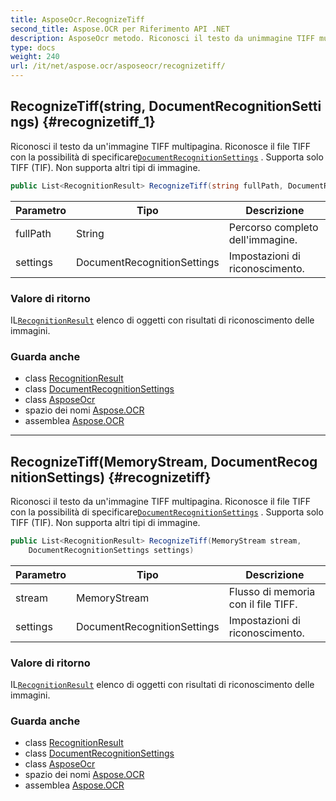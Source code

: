 ```yaml
---
title: AsposeOcr.RecognizeTiff
second_title: Aspose.OCR per Riferimento API .NET
description: AsposeOcr metodo. Riconosci il testo da unimmagine TIFF multipagina.  Riconosce il file TIFF con la possibilità di specificareDocumentRecognitionSettings . Supporta solo TIFF TIF. Non supporta altri tipi di immagine.
type: docs
weight: 240
url: /it/net/aspose.ocr/asposeocr/recognizetiff/
---
```

## RecognizeTiff(string, DocumentRecognitionSettings) {#recognizetiff_1}

Riconosci il testo da un'immagine TIFF multipagina.  Riconosce il file TIFF con la possibilità di specificare[`DocumentRecognitionSettings`](../../documentrecognitionsettings/) . Supporta solo TIFF (TIF). Non supporta altri tipi di immagine.

```csharp
public List<RecognitionResult> RecognizeTiff(string fullPath, DocumentRecognitionSettings settings)
```

| Parametro | Tipo | Descrizione |
| --- | --- | --- |
| fullPath | String | Percorso completo dell'immagine. |
| settings | DocumentRecognitionSettings | Impostazioni di riconoscimento. |

### Valore di ritorno

IL[`RecognitionResult`](../../recognitionresult/) elenco di oggetti con risultati di riconoscimento delle immagini.

### Guarda anche

* class [RecognitionResult](../../recognitionresult/)
* class [DocumentRecognitionSettings](../../documentrecognitionsettings/)
* class [AsposeOcr](../)
* spazio dei nomi [Aspose.OCR](../../asposeocr/)
* assemblea [Aspose.OCR](../../../)

---

## RecognizeTiff(MemoryStream, DocumentRecognitionSettings) {#recognizetiff}

Riconosci il testo da un'immagine TIFF multipagina.  Riconosce il file TIFF con la possibilità di specificare[`DocumentRecognitionSettings`](../../documentrecognitionsettings/) . Supporta solo TIFF (TIF). Non supporta altri tipi di immagine.

```csharp
public List<RecognitionResult> RecognizeTiff(MemoryStream stream, 
    DocumentRecognitionSettings settings)
```

| Parametro | Tipo | Descrizione |
| --- | --- | --- |
| stream | MemoryStream | Flusso di memoria con il file TIFF. |
| settings | DocumentRecognitionSettings | Impostazioni di riconoscimento. |

### Valore di ritorno

IL[`RecognitionResult`](../../recognitionresult/) elenco di oggetti con risultati di riconoscimento delle immagini.

### Guarda anche

* class [RecognitionResult](../../recognitionresult/)
* class [DocumentRecognitionSettings](../../documentrecognitionsettings/)
* class [AsposeOcr](../)
* spazio dei nomi [Aspose.OCR](../../asposeocr/)
* assemblea [Aspose.OCR](../../../)


